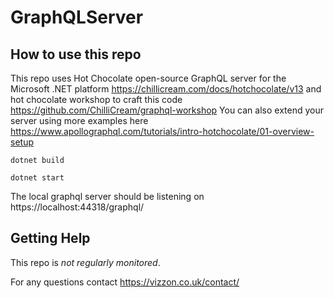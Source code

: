 # GraphQLServer

## How to use this repo

This repo uses Hot Chocolate open-source GraphQL server for the Microsoft .NET platform https://chillicream.com/docs/hotchocolate/v13 and hot chocolate workshop to craft this code https://github.com/ChilliCream/graphql-workshop
You can also extend your server using more examples here https://www.apollographql.com/tutorials/intro-hotchocolate/01-overview-setup

```shell
dotnet build
```

```shell
dotnet start
```
The local graphql server should be listening on https://localhost:44318/graphql/ 

## Getting Help

This repo is _not regularly monitored_.

For any questions contact https://vizzon.co.uk/contact/
